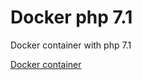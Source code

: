 # Docker php 7.1

Docker container with php 7.1

[Docker container](https://hub.docker.com/r/studiomado/php71/)